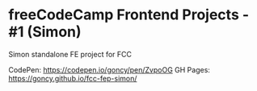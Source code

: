# freeCodeCamp Frontend Projects - #1 (Simon)
Simon standalone FE project for FCC

CodePen: https://codepen.io/goncy/pen/ZvpoOG
GH Pages: https://goncy.github.io/fcc-fep-simon/
